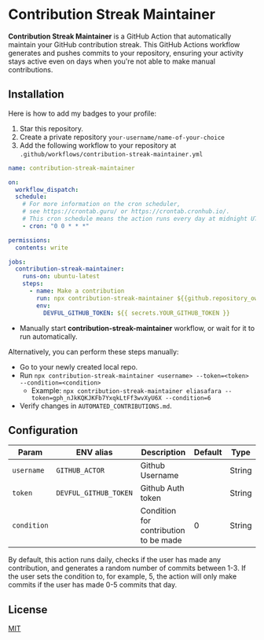 # Contribution Streak Maintainer

**Contribution Streak Maintainer** is a GitHub Action that automatically maintain your GitHub contribution streak.
This GitHub Actions workflow generates and pushes commits to your repository, ensuring your activity stays active even on days when you're not able to make manual contributions.

## Installation

Here is how to add my badges to your profile:

1. Star this repository.
2. Create a private repository `your-username/name-of-your-choice`
3. Add the following workflow to your repository at `.github/workflows/contribution-streak-maintainer.yml`

```yaml
name: contribution-streak-maintainer

on:
  workflow_dispatch:
  schedule:
    # For more information on the cron scheduler,
    # see https://crontab.guru/ or https://crontab.cronhub.io/.
    # This cron schedule means the action runs every day at midnight UTC.
    - cron: "0 0 * * *"

permissions:
  contents: write

jobs:
  contribution-streak-maintainer:
    runs-on: ubuntu-latest
    steps:
      - name: Make a contribution
        run: npx contribution-streak-maintainer ${{github.repository_owner}}
        env:
          DEVFUL_GITHUB_TOKEN: ${{ secrets.YOUR_GITHUB_TOKEN }}
```

- Manually start **contribution-streak-maintainer** workflow, or wait for it to run automatically.

Alternatively, you can perform these steps manually:

- Go to your newly created local repo.
- Run `npx contribution-streak-maintainer <username> --token=<token> --condition=<condition>`
  - Example: `npx contribution-streak-maintainer eliasafara --token=gph_nJkKQKJKFb7YxqkLtFf3wvXyU6X --condition=6`
- Verify changes in `AUTOMATED_CONTRIBUTIONS.md`.

## Configuration

| Param       | ENV alias             | Description                           | Default | Type   |
| ----------- | --------------------- | ------------------------------------- | ------- | ------ |
| `username`  | `GITHUB_ACTOR`        | Github Username                       |         | String |
| `token`     | `DEVFUL_GITHUB_TOKEN` | Github Auth token                     |         | String |
| `condition` |                       | Condition for contribution to be made | 0       | String |

By default, this action runs daily, checks if the user has made any contribution, and generates a random number of commits between 1-3. If the user sets the condition to, for example, 5, the action will only make commits if the user has made 0-5 commits that day.

## License

[MIT](LICENSE)
